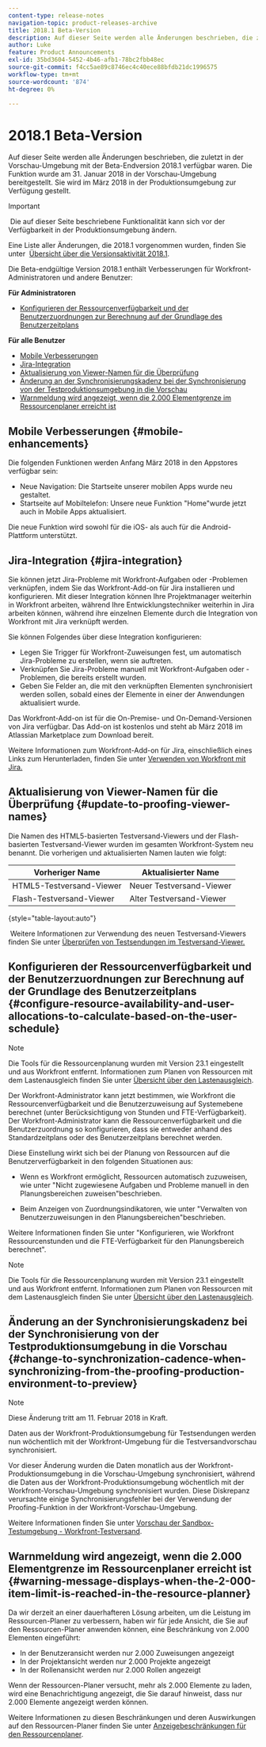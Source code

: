 ```yaml
---
content-type: release-notes
navigation-topic: product-releases-archive
title: 2018.1 Beta-Version
description: Auf dieser Seite werden alle Änderungen beschrieben, die zuletzt in der Vorschau-Umgebung mit der Beta-Endversion 2018.1 verfügbar waren. Die Funktion wurde am 31. Januar 2018 in der Vorschau-Umgebung bereitgestellt. Sie wird im März 2018 in der Produktionsumgebung zur Verfügung gestellt.
author: Luke
feature: Product Announcements
exl-id: 35bd3604-5452-4b46-afb1-78bc2fbb48ec
source-git-commit: f4cc5ae89c8746ec4c40ece88bfdb21dc1996575
workflow-type: tm+mt
source-wordcount: '874'
ht-degree: 0%

---
```


# 2018.1 Beta-Version

Auf dieser Seite werden alle Änderungen beschrieben, die zuletzt in der Vorschau-Umgebung mit der Beta-Endversion 2018.1 verfügbar waren. Die Funktion wurde am 31. Januar 2018 in der Vorschau-Umgebung bereitgestellt. Sie wird im März 2018 in der Produktionsumgebung zur Verfügung gestellt.

>[!IMPORTANT]
>
> Die auf dieser Seite beschriebene Funktionalität kann sich vor der Verfügbarkeit in der Produktionsumgebung ändern.

Eine Liste aller Änderungen, die 2018.1 vorgenommen wurden, finden Sie unter  [Übersicht über die Versionsaktivität 2018.1](../../../../product-announcements/product-releases/quarterly-release-archive/2018.1-release-activity/2018.1-release-activity-overview.md).

Die Beta-endgültige Version 2018.1 enthält Verbesserungen für Workfront-Administratoren und andere Benutzer:

**Für Administratoren**

* [Konfigurieren der Ressourcenverfügbarkeit und der Benutzerzuordnungen zur Berechnung auf der Grundlage des Benutzerzeitplans](#configure-resource-availability-and-user-allocations-to-calculate-based-on-the-user-schedule)

**Für alle Benutzer**

* [Mobile Verbesserungen](#mobile-enhancements)
* [Jira-Integration](#jira-integration)
* [Aktualisierung von Viewer-Namen für die Überprüfung](#update-to-proofing-viewer-names)
* [Änderung an der Synchronisierungskadenz bei der Synchronisierung von der Testproduktionsumgebung in die Vorschau](#change-to-synchronization-cadence-when-synchronizing-from-the-proofing-production-environment-to-preview)
* [Warnmeldung wird angezeigt, wenn die 2.000 Elementgrenze im Ressourcenplaner erreicht ist](#warning-message-displays-when-the-2-000-item-limit-is-reached-in-the-resource-planner)

## Mobile Verbesserungen {#mobile-enhancements}

Die folgenden Funktionen werden Anfang März 2018 in den Appstores verfügbar sein:

* Neue Navigation: Die Startseite unserer mobilen Apps wurde neu gestaltet.
* Startseite auf Mobiltelefon: Unsere neue Funktion &quot;Home&quot;wurde jetzt auch in Mobile Apps aktualisiert.

Die neue Funktion wird sowohl für die iOS- als auch für die Android-Plattform unterstützt.

## Jira-Integration {#jira-integration}

Sie können jetzt Jira-Probleme mit Workfront-Aufgaben oder -Problemen verknüpfen, indem Sie das Workfront-Add-on für Jira installieren und konfigurieren. Mit dieser Integration können Ihre Projektmanager weiterhin in Workfront arbeiten, während Ihre Entwicklungstechniker weiterhin in Jira arbeiten können, während ihre einzelnen Elemente durch die Integration von Workfront mit Jira verknüpft werden.

Sie können Folgendes über diese Integration konfigurieren:

* Legen Sie Trigger für Workfront-Zuweisungen fest, um automatisch Jira-Probleme zu erstellen, wenn sie auftreten.
* Verknüpfen Sie Jira-Probleme manuell mit Workfront-Aufgaben oder -Problemen, die bereits erstellt wurden.
* Geben Sie Felder an, die mit den verknüpften Elementen synchronisiert werden sollen, sobald eines der Elemente in einer der Anwendungen aktualisiert wurde.

Das Workfront-Add-on ist für die On-Premise- und On-Demand-Versionen von Jira verfügbar. Das Add-on ist kostenlos und steht ab März 2018 im Atlassian Marketplace zum Download bereit.

Weitere Informationen zum Workfront-Add-on für Jira, einschließlich eines Links zum Herunterladen, finden Sie unter [Verwenden von Workfront mit Jira.](https://support.workfront.com/hc/en-us/sections/115001130053)

## Aktualisierung von Viewer-Namen für die Überprüfung {#update-to-proofing-viewer-names}

Die Namen des HTML5-basierten Testversand-Viewers und der Flash-basierten Testversand-Viewer wurden im gesamten Workfront-System neu benannt. Die vorherigen und aktualisierten Namen lauten wie folgt: 

| **Vorheriger Name** | **Aktualisierter Name** |
|---|---|
| HTML5-Testversand-Viewer | Neuer Testversand-Viewer |
| Flash-Testversand-Viewer | Alter Testversand-Viewer |

{style=&quot;table-layout:auto&quot;}

 Weitere Informationen zur Verwendung des neuen Testversand-Viewers finden Sie unter [Überprüfen von Testsendungen im Testversand-Viewer.](https://support.workfront.com/hc/en-us/sections/115000275214)

## Konfigurieren der Ressourcenverfügbarkeit und der Benutzerzuordnungen zur Berechnung auf der Grundlage des Benutzerzeitplans {#configure-resource-availability-and-user-allocations-to-calculate-based-on-the-user-schedule}

>[!NOTE]
Die Tools für die Ressourcenplanung wurden mit Version 23.1 eingestellt und aus Workfront entfernt. Informationen zum Planen von Ressourcen mit dem Lastenausgleich finden Sie unter [Übersicht über den Lastenausgleich](../../../../resource-mgmt/workload-balancer/overview-workload-balancer.md).

Der Workfront-Administrator kann jetzt bestimmen, wie Workfront die Ressourcenverfügbarkeit und die Benutzerzuweisung auf Systemebene berechnet (unter Berücksichtigung von Stunden und FTE-Verfügbarkeit). Der Workfront-Administrator kann die Ressourcenverfügbarkeit und die Benutzerzuordnung so konfigurieren, dass sie entweder anhand des Standardzeitplans oder des Benutzerzeitplans berechnet werden.

Diese Einstellung wirkt sich bei der Planung von Ressourcen auf die Benutzerverfügbarkeit in den folgenden Situationen aus:

* Wenn es Workfront ermöglicht, Ressourcen automatisch zuzuweisen, wie unter &quot;Nicht zugewiesene Aufgaben und Probleme manuell in den Planungsbereichen zuweisen&quot;beschrieben.

* Beim Anzeigen von Zuordnungsindikatoren, wie unter &quot;Verwalten von Benutzerzuweisungen in den Planungsbereichen&quot;beschrieben.

Weitere Informationen finden Sie unter &quot;Konfigurieren, wie Workfront Ressourcenstunden und die FTE-Verfügbarkeit für den Planungsbereich berechnet&quot;.

>[!NOTE]
Die Tools für die Ressourcenplanung wurden mit Version 23.1 eingestellt und aus Workfront entfernt. Informationen zum Planen von Ressourcen mit dem Lastenausgleich finden Sie unter [Übersicht über den Lastenausgleich](../../../../resource-mgmt/workload-balancer/overview-workload-balancer.md).


## Änderung an der Synchronisierungskadenz bei der Synchronisierung von der Testproduktionsumgebung in die Vorschau {#change-to-synchronization-cadence-when-synchronizing-from-the-proofing-production-environment-to-preview}

>[!NOTE]
Diese Änderung tritt am 11. Februar 2018 in Kraft.

Daten aus der Workfront-Produktionsumgebung für Testsendungen werden nun wöchentlich mit der Workfront-Umgebung für die Testversandvorschau synchronisiert.

Vor dieser Änderung wurden die Daten monatlich aus der Workfront-Produktionsumgebung in die Vorschau-Umgebung synchronisiert, während die Daten aus der Workfront-Produktionsumgebung wöchentlich mit der Workfront-Vorschau-Umgebung synchronisiert wurden. Diese Diskrepanz verursachte einige Synchronisierungsfehler bei der Verwendung der Proofing-Funktion in der Workfront-Vorschau-Umgebung. 

Weitere Informationen finden Sie unter [Vorschau der Sandbox-Testumgebung - Workfront-Testversand](../../../../workfront-proof/wp-getstarted/system-information/preview-sandbox.md). 

## Warnmeldung wird angezeigt, wenn die 2.000 Elementgrenze im Ressourcenplaner erreicht ist {#warning-message-displays-when-the-2-000-item-limit-is-reached-in-the-resource-planner}

Da wir derzeit an einer dauerhafteren Lösung arbeiten, um die Leistung im Ressourcen-Planer zu verbessern, haben wir für jede Ansicht, die Sie auf den Ressourcen-Planer anwenden können, eine Beschränkung von 2.000 Elementen eingeführt:

* In der Benutzeransicht werden nur 2.000 Zuweisungen angezeigt
* In der Projektansicht werden nur 2.000 Projekte angezeigt
* In der Rollenansicht werden nur 2.000 Rollen angezeigt

Wenn der Ressourcen-Planer versucht, mehr als 2.000 Elemente zu laden, wird eine Benachrichtigung angezeigt, die Sie darauf hinweist, dass nur 2.000 Elemente angezeigt werden können.

Weitere Informationen zu diesen Beschränkungen und deren Auswirkungen auf den Ressourcen-Planer finden Sie unter [Anzeigebeschränkungen für den Ressourcenplaner](../../../../resource-mgmt/resource-planning/resource-planner-display-limitations.md).

<!--
<p data-mc-conditions="QuicksilverOrClassic.Draft mode">To participate in our beta program for the Resource Planner performance, see <a href="../../../../product-announcements/betas/resource-planner-performance-beta.md" class="MCXref xref">Resource Planner performance beta </a>.</p>
-->
